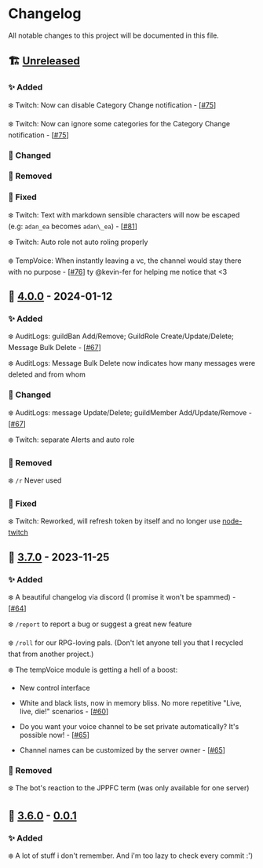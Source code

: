 # Changelog

All notable changes to this project will be documented in this file.

## 🏗️ [Unreleased]

### ✨ Added

❄️ Twitch: Now can disable Category Change notification - [[#75](https://github.com/adroidea/bot/issues/75)]

❄️ Twitch: Now can ignore some categories for the Category Change notification - [[#75](https://github.com/adroidea/bot/issues/75)]

### 🧱 Changed

### 🚮 Removed

### 🐛 Fixed

❄️ Twitch: Text with markdown sensible characters will now be escaped (e.g: `adan_ea` becomes `adan\_ea`) - [[#81](https://github.com/adroidea/bot/issues/81)]

❄️ Twitch: Auto role not auto roling properly

❄️ TempVoice: When instantly leaving a vc, the channel would stay there with no purpose - [[#76](https://github.com/adroidea/bot/issues/76)] ty @kevin-fer for helping me notice that <3

## 🚀 [4.0.0] - 2024-01-12

### ✨ Added

❄️ AuditLogs: guildBan Add/Remove; GuildRole Create/Update/Delete; Message Bulk Delete - [[#67](https://github.com/adroidea/bot/issues/67)]

❄️ AuditLogs: Message Bulk Delete now indicates how many messages were deleted and from whom

### 🧱 Changed

❄️ AuditLogs: message Update/Delete; guildMember Add/Update/Remove - [[#67](https://github.com/adroidea/bot/issues/67)]

❄️ Twitch: separate Alerts and auto role

### 🚮 Removed

❄️ `/r` Never used

### 🐛 Fixed
❄️ Twitch: Reworked, will refresh token by itself and no longer use [node-twitch](https://github.com/Plazide/node-twitch)

## 🚀 [3.7.0] - 2023-11-25

### ✨ Added

❄️ A beautiful changelog via discord (I promise it won't be spammed) - [[#64](https://github.com/adroidea/bot/issues/64)]

❄️ `/report` to report a bug or suggest a great new feature

❄️ `/roll` for our RPG-loving pals. (Don't let anyone tell you that I recycled that from another project.)

❄️ The tempVoice module is getting a hell of a boost:

  - New control interface

  - White and black lists, now in memory bliss. No more repetitive "Live, live, die!" scenarios - [[#60](https://github.com/adroidea/bot/issues/60)]

  - Do you want your voice channel to be set private automatically? It's possible now! - [[#65](https://github.com/adroidea/bot/issues/65)]

  - Channel names can be customized by the server owner - [[#65](https://github.com/adroidea/bot/issues/65)]

### 🚮 Removed

❄️ The bot's reaction to the JPPFC term (was only available for one server)


## 🚀 [3.6.0] - [0.0.1]

### ✨ Added

❄️ A lot of stuff i don't remember. And i'm too lazy to check every commit :')

[Unreleased]: https://github.com/adroidea/bot
[4.0.0]: https://github.com/adroidea/bot/releases/tag/v4.0.0
[3.7.0]: https://github.com/adroidea/bot/releases/tag/v3.7.0
[3.6.0]: https://github.com/adroidea/bot/releases/tag/v3.6.0
[0.2.0]: https://github.com/adroidea/bot/releases/tag/v0.2.0
[0.1.1]: https://github.com/adroidea/bot/releases/tag/v0.1.1
[0.1.0]: https://github.com/adroidea/bot/releases/tag/v0.1.0
[0.0.1]: https://github.com/adroidea/bot/releases/tag/v0.0.1
